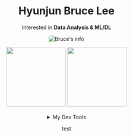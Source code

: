 <div align="center">

# Hyunjun Bruce Lee



Interested in **Data Analysis & ML/DL**
<br>

![Bruce's info](https://github-profile-summary-cards.vercel.app/api/cards/profile-details?username=Hyunjun-Bruce-Lee&theme=monokai)

<div align = center>
    <img height = 160 src="https://github-readme-stats.vercel.app/api/top-langs/?username=Hyunjun-Bruce-Lee&layout=compact", float = left>
	  <img height = 160 src = "https://github-readme-stats.vercel.app/api?username=Hyunjun-Bruce-Lee&show_icons=true&theme=radical"float = right>
</div>



<br>

<details align = center>
  <summary> My Dev Tools </summary>
  <div markdow = "1">
    Desktop : RTX 4080 / intel i7 - 13700 / 32GB ram <br>
    Laptop : M2 mac / Asus


  </div>

</details>





test
